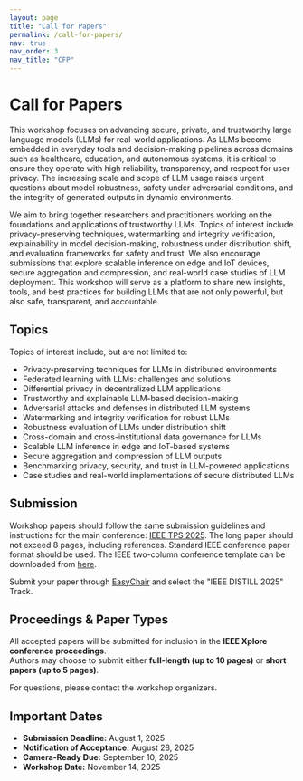 ```yaml
---
layout: page
title: "Call for Papers"
permalink: /call-for-papers/
nav: true
nav_order: 3
nav_title: "CFP"
---
```


# Call for Papers
This workshop focuses on advancing secure, private, and trustworthy large language models (LLMs) for real-world applications. As LLMs become embedded in everyday tools and decision-making pipelines across domains such as healthcare, education, and autonomous systems, it is critical to ensure they operate with high reliability, transparency, and respect for user privacy. The increasing scale and scope of LLM usage raises urgent questions about model robustness, safety under adversarial conditions, and the integrity of generated outputs in dynamic environments.

We aim to bring together researchers and practitioners working on the foundations and applications of trustworthy LLMs. Topics of interest include privacy-preserving techniques, watermarking and integrity verification, explainability in model decision-making, robustness under distribution shift, and evaluation frameworks for safety and trust. We also encourage submissions that explore scalable inference on edge and IoT devices, secure aggregation and compression, and real-world case studies of LLM deployment. This workshop will serve as a platform to share new insights, tools, and best practices for building LLMs that are not only powerful, but also safe, transparent, and accountable.


## Topics

Topics of interest include, but are not limited to:

- Privacy-preserving techniques for LLMs in distributed environments  
- Federated learning with LLMs: challenges and solutions  
- Differential privacy in decentralized LLM applications
- Trustworthy and explainable LLM-based decision-making 
- Adversarial attacks and defenses in distributed LLM systems
- Watermarking and integrity verification for robust LLMs
- Robustness evaluation of LLMs under distribution shift
- Cross-domain and cross-institutional data governance for LLMs
- Scalable LLM inference in edge and IoT-based systems
- Secure aggregation and compression of LLM outputs
- Benchmarking privacy, security, and trust in LLM-powered applications
- Case studies and real-world implementations of secure distributed LLMs


## Submission
Workshop papers should follow the same submission guidelines and instructions for the main conference: [IEEE TPS 2025](https://www.sis.pitt.edu/lersais/conference/tps/2025/). The long paper should not exceed 8 pages, including references. Standard IEEE conference paper format should be used. The IEEE two-column conference template can be downloaded from [here](https://www.ieee.org/conferences/publishing/templates).

Submit your paper through [EasyChair](https://easychair.org/account2/signin?l=7661155834746278132) and select the "IEEE DISTILL 2025" Track.

## Proceedings & Paper Types

All accepted papers will be submitted for inclusion in the **IEEE Xplore conference proceedings**.  
Authors may choose to submit either **full-length (up to 10 pages)** or **short papers (up to 5 pages)**.

For questions, please contact the workshop organizers.

## Important Dates
 
- **Submission Deadline:** August 1, 2025  
- **Notification of Acceptance:** August 28, 2025  
- **Camera-Ready Due:** September 10, 2025  
- **Workshop Date:** November 14, 2025
